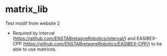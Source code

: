 matrix_lib
==========
Test modif from website 2
- Required by interval (https://github.com/ENSTABretagneRobotics/interval/) and EASIBEX-CPP (https://github.com/ENSTABretagneRobotics/EASIBEX-CPP/) to be able to use matrices.
